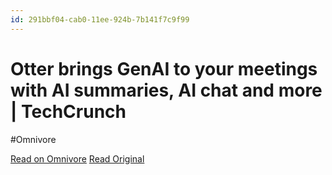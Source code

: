 ```yaml
---
id: 291bbf04-cab0-11ee-924b-7b141f7c9f99
---
```


# Otter brings GenAI to your meetings with AI summaries, AI chat and more | TechCrunch
#Omnivore

[Read on Omnivore](https://omnivore.app/me/otter-brings-gen-ai-to-your-meetings-with-ai-summaries-ai-chat-a-18da4335764)
[Read Original](https://techcrunch.com/2024/02/13/otter-brings-genai-to-your-meetings-with-ai-summaries-ai-chat-and-more/)

